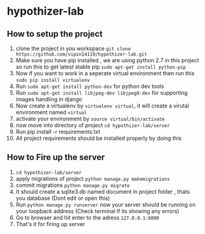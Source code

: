# hypothizer-lab

## How to setup the project

1. clone the project in you workspace `git clone https://github.com/vipin14119/hypothizer-lab.git`
2. Make sure you have pip installed , we are using python 2.7 in this project so run this to get latest stable pip `sudo apt-get install python-pip`
3. Now if you want to work in a seperate virtual environment then run this `sudo pip install virtualenv`
4. Run `sudo apt-get install python-dev` for python dev tools
5. Run `sudo apt-get install libjpeg-dev libjpeg8-dev` for supporting images handling in django
6. Now create a virtualenv by `virtualenv virtual`, it will create a virutal environment named `virtual`
7. activate your environment by `source virtual/bin/activate`
8. now move into directory of project `cd hypothizer-lab/server`
9. Run pip install -r requirements.txt
10. All project requirements should be installed properly by doing this

## How to Fire up the server

1. `cd hypothizer-lab/server`
2. apply migrations of project `python manage.py makemigrations`
3. commit migrations `python manage.py migrate`
4. It should create a sqlite3.db named document in project folder , thats you database (Dont edit or open this)
5. Run `python manage.py runserver` now your server should be running on your loopback address (Check terminal if its showing any errors)
6. Go to browser and hit enter to the adress `127.0.0.1:8000`
7. That's it for firing up server


